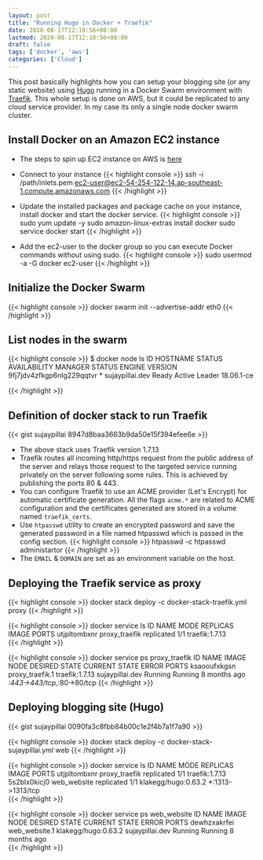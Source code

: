 ```yaml
---
layout: post
title: "Running Hugo in Docker + Traefik"
date: 2020-08-17T12:10:56+08:00
lastmod: 2020-08-17T12:10:56+08:00
draft: false
tags: ['docker', 'aws']
categories: ['Cloud']
---
```


This post basically highlights how you can setup your blogging site (or any static website) using [Hugo](https://gohugo.io/documentation/) running in a Docker Swarm environment with [Traefik](https://docs.traefik.io/). This whole setup is done on AWS, but it could be replicated to any cloud service provider. In my case its only a single node docker swarm cluster. 


## Install Docker on an Amazon EC2 instance

* The steps to spin up EC2 instance on AWS is [here](https://www.sujaypillai.dev/2020/08/2020-08-16-creating-an-ec2-instance-using-cli/)

* Connect to your instance
{{< highlight console >}}
ssh -i /path/inlets.pem ec2-user@ec2-54-254-122-14.ap-southeast-1.compute.amazonaws.com
{{< /highlight >}}

* Update the installed packages and package cache on your instance, install docker and start the docker service.
{{< highlight console >}}
sudo yum update -y
sudo amazon-linux-extras install docker
sudo service docker start
{{< /highlight >}}

* Add the ec2-user to the docker group so you can execute Docker commands without using sudo.
{{< highlight console >}}
sudo usermod -a -G docker ec2-user
{{< /highlight >}}


## Initialize the Docker Swarm
{{< highlight console >}}
docker swarm init --advertise-addr eth0
{{< /highlight >}}

## List nodes in the swarm
{{< highlight console >}}
$ docker node ls
ID                            HOSTNAME            STATUS              AVAILABILITY        MANAGER STATUS      ENGINE VERSION
9fj7jdv4zfkgp6nlg229qqtvr *   sujaypillai.dev     Ready               Active              Leader              18.06.1-ce

{{< /highlight >}}

## Definition of docker stack to run Traefik

{{< gist sujaypillai 8947d8baa3663b9da50e15f394efee6e >}}

* The above stack uses Traefik version 1.7.13
* Traefik routes all incoming http/https request from the public address of the server and relays those request to the targeted service running privately on the server following some rules. This is achieved by publishing the ports 80 & 443.
* You can configure Traefik to use an ACME provider (Let's Encrypt) for automatic certificate generation. All the flags `acme.*` are related to ACME configuration and the certificates generated are stored in a volume named `traefik_certs`.
* Use `htpasswd` utility to create an encrypted password and save the generated password in a file named htpasswd which is passed in the config section.
{{< highlight console >}}
htpasswd -c htpasswd administartor
{{< /highlight >}}
* The `EMAIL` & `DOMAIN` are set as an environment variable on the host.


## Deploying the Traefik service as proxy
{{< highlight console >}}
docker stack deploy -c docker-stack-traefik.yml proxy
{{< /highlight >}}

{{< highlight console >}}
docker service ls
ID                  NAME                MODE                REPLICAS            IMAGE                 PORTS
utjpltombxnr        proxy_traefik       replicated          1/1                 traefik:1.7.13        
{{< /highlight >}}

{{< highlight console >}}
docker service ps proxy_traefik
ID                  NAME                IMAGE               NODE                DESIRED STATE       CURRENT STATE          ERROR               PORTS
ksaooufxkgsn        proxy_traefik.1     traefik:1.7.13      sujaypillai.dev     Running             Running 8 months ago                       *:443->443/tcp,*:80->80/tcp
{{< /highlight >}}

## Deploying blogging site (Hugo)

{{< gist sujaypillai 0090fa3c8fbb84b00c1e2f4b7a1f7a90 >}}

{{< highlight console >}}
docker stack deploy -c docker-stack-sujaypillai.yml web
{{< /highlight >}}

{{< highlight console >}}
docker service ls
ID                  NAME                MODE                REPLICAS            IMAGE                 PORTS
utjpltombxnr        proxy_traefik       replicated          1/1                 traefik:1.7.13      
5s2blx0kicj0        web_website         replicated          1/1                 klakegg/hugo:0.63.2   *:1313->1313/tcp  
{{< /highlight >}}

{{< highlight console >}}
docker service ps web_website
ID                  NAME                IMAGE                 NODE                DESIRED STATE       CURRENT STATE          ERROR               PORTS
dewhzxakrfei        web_website.1       klakegg/hugo:0.63.2   sujaypillai.dev     Running             Running 8 months ago  
{{< /highlight >}}